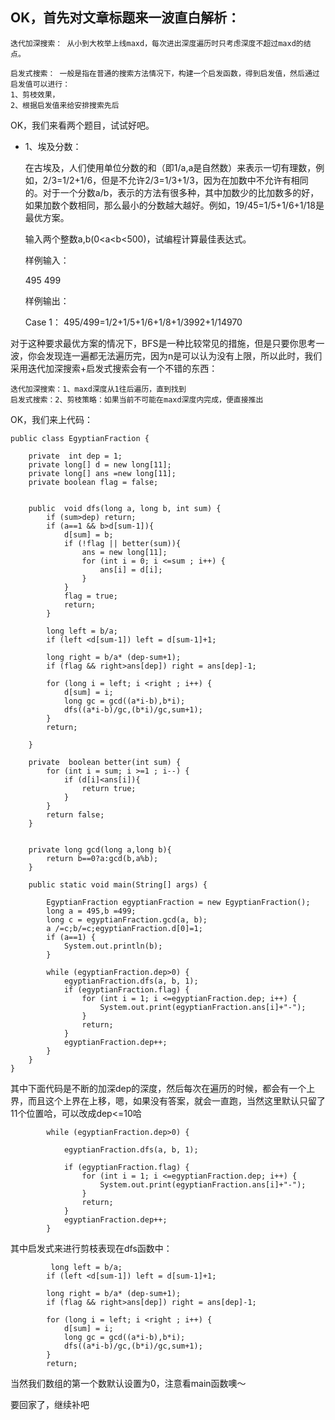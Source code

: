 ##  OK，首先对文章标题来一波直白解析：
	迭代加深搜索： 从小到大枚举上线maxd，每次进出深度遍历时只考虑深度不超过maxd的结点。
	
	启发式搜索： 一般是指在普通的搜索方法情况下，构建一个启发函数，得到启发值，然后通过启发值可以进行：
	1、剪枝效果，
	2、根据启发值来给安排搜索先后
	
OK，我们来看两个题目，试试好吧。

* 1、埃及分数：

	 在古埃及，人们使用单位分数的和（即1/a,a是自然数）来表示一切有理数，例如，2/3=1/2+1/6，但是不允许2/3=1/3+1/3，因为在加数中不允许有相同的。对于一个分数a/b，表示的方法有很多种，其中加数少的比加数多的好，如果加数个数相同，那么最小的分数越大越好。例如，19/45=1/5+1/6+1/18是最优方案。

	输入两个整数a,b(0<a<b<500)，试编程计算最佳表达式。
	
	样例输入：
	
	495 499
	
	样例输出：
	
	Case 1： 495/499=1/2+1/5+1/6+1/8+1/3992+1/14970

对于这种要求最优方案的情况下，BFS是一种比较常见的措施，但是只要你思考一波，你会发现连一遍都无法遍历完，因为n是可以认为没有上限，所以此时，我们采用迭代加深搜索+启发式搜索会有一个不错的东西：

	迭代加深搜索：1、maxd深度从1往后遍历，直到找到
	启发式搜索：2、剪枝策略：如果当前不可能在maxd深度内完成，便直接推出

OK，我们来上代码：
```
public class EgyptianFraction {

    private  int dep = 1;
    private long[] d = new long[11];
    private long[] ans =new long[11];
    private boolean flag = false;


    public  void dfs(long a, long b, int sum) {
        if (sum>dep) return;
        if (a==1 && b>d[sum-1]){
            d[sum] = b;
            if (!flag || better(sum)){
                ans = new long[11];
                for (int i = 0; i <=sum ; i++) {
                    ans[i] = d[i];
                }
            }
            flag = true;
            return;
        }

        long left = b/a;
        if (left <d[sum-1]) left = d[sum-1]+1;

        long right = b/a* (dep-sum+1);
        if (flag && right>ans[dep]) right = ans[dep]-1;

        for (long i = left; i <right ; i++) {
            d[sum] = i;
            long gc = gcd((a*i-b),b*i);
            dfs((a*i-b)/gc,(b*i)/gc,sum+1);
        }
        return;

    }

    private  boolean better(int sum) {
        for (int i = sum; i >=1 ; i--) {
            if (d[i]<ans[i]){
                return true;
            }
        }
        return false;
    }


    private long gcd(long a,long b){
        return b==0?a:gcd(b,a%b);
    }

    public static void main(String[] args) {

        EgyptianFraction egyptianFraction = new EgyptianFraction();
        long a = 495,b =499;
        long c = egyptianFraction.gcd(a, b);
        a /=c;b/=c;egyptianFraction.d[0]=1;
        if (a==1) {
            System.out.println(b);
        }

        while (egyptianFraction.dep>0) {
            egyptianFraction.dfs(a, b, 1);
            if (egyptianFraction.flag) {
                for (int i = 1; i <=egyptianFraction.dep; i++) {
                    System.out.print(egyptianFraction.ans[i]+"-");
                }
                return;
            }
            egyptianFraction.dep++;
        }
    }
}
```

其中下面代码是不断的加深dep的深度，然后每次在遍历的时候，都会有一个上界，而且这个上界在上移，嗯，如果没有答案，就会一直跑，当然这里默认只留了11个位置哈，可以改成dep<=10哈
```
		while (egyptianFraction.dep>0) {
		
            egyptianFraction.dfs(a, b, 1);
            
            if (egyptianFraction.flag) {
                for (int i = 1; i <=egyptianFraction.dep; i++) {
                    System.out.print(egyptianFraction.ans[i]+"-");
                }
                return;
            }
            egyptianFraction.dep++;
        }
```
其中启发式来进行剪枝表现在dfs函数中：
```
		 long left = b/a;
        if (left <d[sum-1]) left = d[sum-1]+1;

        long right = b/a* (dep-sum+1);
        if (flag && right>ans[dep]) right = ans[dep]-1;

        for (long i = left; i <right ; i++) {
            d[sum] = i;
            long gc = gcd((a*i-b),b*i);
            dfs((a*i-b)/gc,(b*i)/gc,sum+1);
        }
        return;
```
当然我们数组的第一个数默认设置为0，注意看main函数噢～

要回家了，继续补吧




